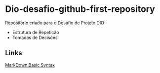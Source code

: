 # Dio-desafio-github-first-repository
Repositório criado para o Desafio de Projeto DIO

- Estrutura de Repeticão
- Tomadas de Decisões 


## Links
[MarkDown Basic Syntax](https://www.markdownguide.org/basic-syntax/)
